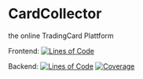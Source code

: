 # CardCollector 

the online TradingCard Plattform


Frontend: [![Lines of Code](https://sonarcloud.io/api/project_badges/measure?project=marcusschweizer91_CardCollector-frontend&metric=ncloc)](https://sonarcloud.io/summary/new_code?id=marcusschweizer91_CardCollector-frontend)


Backend: [![Lines of Code](https://sonarcloud.io/api/project_badges/measure?project=marcusschweizer91_CardCollector-backend&metric=ncloc)](https://sonarcloud.io/summary/new_code?id=marcusschweizer91_CardCollector-backend)
[![Coverage](https://sonarcloud.io/api/project_badges/measure?project=marcusschweizer91_CardCollector-backend&metric=coverage)](https://sonarcloud.io/summary/new_code?id=marcusschweizer91_CardCollector-backend)
